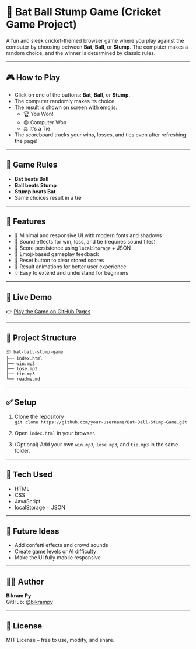 
# 🏏 Bat Ball Stump Game (Cricket Game Project)

A fun and sleek cricket-themed browser game where you play against the computer by choosing between **Bat**, **Ball**, or **Stump**. The computer makes a random choice, and the winner is determined by classic rules.

---

## 🎮 How to Play

- Click on one of the buttons: **Bat**, **Ball**, or **Stump**.
- The computer randomly makes its choice.
- The result is shown on screen with emojis:
  - 🏆 You Won!
  - 😞 Computer Won
  - ⚖️ It's a Tie
- The scoreboard tracks your wins, losses, and ties even after refreshing the page!

---

## 🧠 Game Rules

- **Bat beats Ball**
- **Ball beats Stump**
- **Stump beats Bat**
- Same choices result in a **tie**

---

## 🌟 Features

- 🎨 Minimal and responsive UI with modern fonts and shadows
- 🎵 Sound effects for win, loss, and tie (requires sound files)
- 💾 Score persistence using `localStorage` + JSON
- 🎯 Emoji-based gameplay feedback
- 🔁 Reset button to clear stored scores
- 🎉 Result animations for better user experience
- 💡 Easy to extend and understand for beginners

---

## 🚀 Live Demo

👉 [Play the Game on GitHub Pages](https://bikrampy.github.io/Bat-Ball-Stump-Game/)

---

## 📁 Project Structure

```
📦 bat-ball-stump-game
├── index.html
├── win.mp3
├── lose.mp3
├── tie.mp3
└── readme.md
```

---

## ✅ Setup

1. Clone the repository  
   `git clone https://github.com/your-username/Bat-Ball-Stump-Game.git`

2. Open `index.html` in your browser.

3. (Optional) Add your own `win.mp3`, `lose.mp3`, and `tie.mp3` in the same folder.

---

## 🧰 Tech Used

- HTML
- CSS
- JavaScript
- localStorage + JSON

---

## 🔮 Future Ideas

- Add confetti effects and crowd sounds
- Create game levels or AI difficulty
- Make the UI fully mobile responsive

---

## 👨‍💻 Author

**Bikram Py**  
GitHub: [@bikrampy](https://github.com/bikrampy)

---

## 📜 License

MIT License – free to use, modify, and share.
